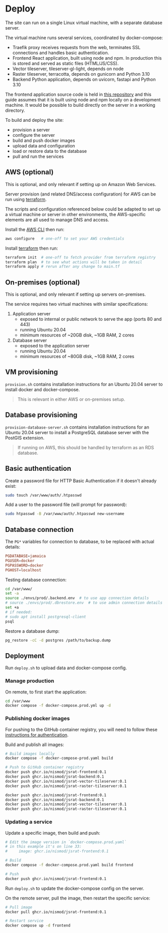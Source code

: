 # Deploy

The site can run on a single Linux virtual machine, with a separate database server.

The virtual machine runs several services, coordinated by docker-compose:

- Traefik proxy receives requests from the web, terminates SSL connections and
  handles basic authentication.
- Frontend React application, built using node and npm. In production this is
  stored and served as static files (HTML/JS/CSS).
- Vector tileserver, tileserver-gl-light, depends on node
- Raster tileserver, terracotta, depends on gunicorn and Python 3.10
- Backend Python application, depends on uvicorn, fastapi and Python 3.10

The frontend application source code is held in
[this repository](https://github.com/nismod/infra-risk-vis/) and this guide
assumes that it is built using node and npm locally on a development machine.
It would be possible to build directly on the server in a working directory.

To build and deploy the site:

- provision a server
- configure the server
- build and push docker images
- upload data and configuration
- load or restore data to the database
- pull and run the services

## AWS (optional)

This is optional, and only relevant if setting up on Amazon Web Services.

Server provision (and related DNS/access configuration) for AWS can be run using
[terraform](https://www.terraform.io/).

The scripts and configuration referenced below could be adapted to set up a
virtual machine or server in other environments, the AWS-specific elements are
all used to manage DNS and access.

Install the
[AWS CLI](https://docs.aws.amazon.com/cli/latest/userguide/cli-chap-install.html)
then run:

```bash
aws configure   # one-off to set your AWS credentials
```

Install [terraform](https://www.terraform.io/) then run:

```bash
terraform init  # one-off to fetch provider from terraform registry
terraform plan  # to see what actions will be taken in detail
terraform apply # rerun after any change to main.tf
```

## On-premises (optional)

This is optional, and only relevant if setting up servers on-premises.

The service requires two virtual machines with similar specifications:

1. Application server
   - exposed to internal or public network to serve the app (ports 80 and 443)
   - running Ubuntu 20.04
   - minimum resources of ~20GB disk, ~1GB RAM, 2 cores
2. Database server
   - exposed to the application server
   - running Ubuntu 20.04
   - minimum resources of ~80GB disk, ~1GB RAM, 2 cores

## VM provisioning

`provision.sh` contains installation instructions for an Ubuntu 20.04 server to
install docker and docker-compose.

> This is relevant in either AWS or on-premises setup.

## Database provisioning

`provision-database-server.sh` contains installation instructions for an Ubuntu
20.04 server to install a PostgreSQL database server with the PostGIS extension.

> If running on AWS, this should be handled by terraform as an RDS database.

## Basic authentication

Create a password file for HTTP Basic Authentication if it doesn't already exist:

```bash
sudo touch /var/www/auth/.htpasswd
```

Add a user to the password file (will prompt for password):

```bash
sudo htpasswd -B /var/www/auth/.htpasswd new-username
```

## Database connection

The `PG*` variables for connection to database, to be replaced with actual details:

```conf
PGDATABASE=jamaica
PGUSER=docker
PGPASSWORD=docker
PGHOST=localhost
```

Testing database connection:

```bash
cd /var/www/
set -a
source ./envs/prod/.backend.env  # to use app connection details
# source ./envs/prod/.dbrestore.env  # to use admin connection details
set +a
# if needed:
# sudo apt install postgresql-client
psql
```

Restore a database dump:

```bash
pg_restore -cC -d postgres /path/to/backup.dump
```

## Deployment

Run `deploy.sh` to upload data and docker-compose config.

### Manage production

On remote, to first start the application:

```bash
cd /var/www
docker compose -f docker-compose.prod.yml up -d
```

### Publishing docker images

For pushing to the GitHub container registry, you will need to follow these
[instructions for authentication](https://docs.github.com/en/packages/working-with-a-github-packages-registry/working-with-the-container-registry).

Build and publish all images:

```bash
# Build images locally
docker compose -f docker-compose-prod.yaml build

# Push to GitHub container registry
docker push ghcr.io/nismod/jsrat-frontend:0.1
docker push ghcr.io/nismod/jsrat-backend:0.1
docker push ghcr.io/nismod/jsrat-vector-tileserver:0.1
docker push ghcr.io/nismod/jsrat-raster-tileserver:0.1
```

```bash
docker push ghcr.io/nismod/jsrat-frontend:0.1
docker push ghcr.io/nismod/jsrat-backend:0.1
docker push ghcr.io/nismod/jsrat-vector-tileserver:0.1
docker push ghcr.io/nismod/jsrat-raster-tileserver:0.1
```

### Updating a service

Update a specific image, then build and push:

```bash
# Edit the image version in `docker-compose.prod.yaml`
# in this example it's on line 33:
#     image: ghcr.io/nismod/jsrat-frontend:0.1

# Build
docker compose -f docker-compose.prod.yaml build frontend

# Push
docker push ghcr.io/nismod/jsrat-frontend:0.1
```

Run `deploy.sh` to update the docker-compose config on the server.

On the remote server, pull the image, then restart the specific service:

```bash
# Pull image
docker pull ghcr.io/nismod/jsrat-frontend:0.1

# Restart service
docker compose up -d frontend
```
